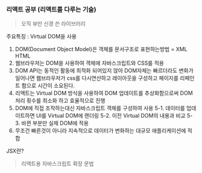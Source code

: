 ### 리액트 공부 (리액트를 다루는 기술) 

> 오직 뷰만 신경 쓴 라이브러리

주요특징 : Virtual DOM을 사용
1. DOM(Document Object Model)은 객체를 문서구조로 표현하는방법 = XML HTML
2. 웹브라우저는 DOM을 사용하여 객체에 자바스크립트와 CSS를 적용
3. DOM API는 동적인 활동에 최적화 되어있지 않아 DOM자체는 빠르더라도 변화가 일어나면 웹브라우저가 css를 다시연산하고 레이아웃을 구성하고 페이지를 리페인트 함으로 시간이 소요된다.
4. 리액트는 Virtual DOM 방식을 사용하여 DOM 업데이트를 추상화함으로써 DOM 처리 횟수를 최소화 하고 효율적으로 진행
5. DOM에 직접 조작하는대신 자바스크립트 객체를 구성하여 사용
    5-1. 데이터를 업데이트하면 UI를  Virtual DOM에 랜더링
    5-2. 이전 Virtual DOM의 내용과 비교
    5-3. 바뀐 부분만 실제 DOM에 적용
6. 무조건 빠른것이 아니라 지속적으로 데이터가 변화하는 대규모 애플리케이션에 적합



JSX란?
> 리액트용 자바스크립트 확장 문법
